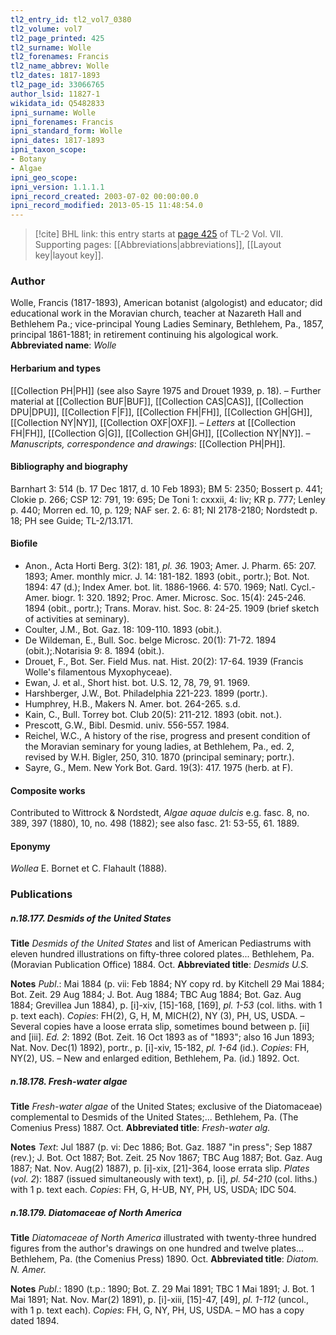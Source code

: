 ```yaml
---
tl2_entry_id: tl2_vol7_0380
tl2_volume: vol7
tl2_page_printed: 425
tl2_surname: Wolle
tl2_forenames: Francis
tl2_name_abbrev: Wolle
tl2_dates: 1817-1893
tl2_page_id: 33066765
author_lsid: 11827-1
wikidata_id: Q5482833
ipni_surname: Wolle
ipni_forenames: Francis
ipni_standard_form: Wolle
ipni_dates: 1817-1893
ipni_taxon_scope: 
- Botany
- Algae
ipni_geo_scope: 
ipni_version: 1.1.1.1
ipni_record_created: 2003-07-02 00:00:00.0
ipni_record_modified: 2013-05-15 11:48:54.0
---
```



> [!cite] BHL link: this entry starts at [page 425](https://www.biodiversitylibrary.org/page/33066765) of TL-2 Vol. VII.
> Supporting pages: [[Abbreviations|abbreviations]], [[Layout key|layout key]].

### Author

Wolle, Francis (1817-1893), American botanist (algologist) and educator; did educational work in the Moravian church, teacher at Nazareth Hall and Bethlehem Pa.; vice-principal Young Ladies Seminary, Bethlehem, Pa., 1857, principal 1861-1881; in retirement continuing his algological work. 
**Abbreviated name**: *Wolle*

#### Herbarium and types

[[Collection PH|PH]] (see also Sayre 1975 and Drouet 1939, p. 18). – Further material at [[Collection BUF|BUF]], [[Collection CAS|CAS]], [[Collection DPU|DPU]], [[Collection F|F]], [[Collection FH|FH]], [[Collection GH|GH]], [[Collection NY|NY]], [[Collection OXF|OXF]]. – *Letters* at [[Collection FH|FH]], [[Collection G|G]], [[Collection GH|GH]], [[Collection NY|NY]]. – *Manuscripts, correspondence and drawings*: [[Collection PH|PH]].

#### Bibliography and biography

Barnhart 3: 514 (b. 17 Dec 1817, d. 10 Feb 1893); BM 5: 2350; Bossert p. 441; Clokie p. 266; CSP 12: 791, 19: 695; De Toni 1: cxxxii, 4: liv; KR p. 777; Lenley p. 440; Morren ed. 10, p. 129; NAF ser. 2. 6: 81; NI 2178-2180; Nordstedt p. 18; PH see Guide; TL-2/13.171.

#### Biofile

- Anon., Acta Horti Berg. 3(2): 181, *pl. 36.* 1903; Amer. J. Pharm. 65: 207. 1893; Amer. monthly micr. J. 14: 181-182. 1893 (obit., portr.); Bot. Not. 1894: 47 (d.); Index Amer. bot. lit. 1886-1966. 4: 570. 1969; Natl. Cycl.-Amer. biogr. 1: 320. 1892; Proc. Amer. Microsc. Soc. 15(4): 245-246. 1894 (obit., portr.); Trans. Morav. hist. Soc. 8: 24-25. 1909 (brief sketch of activities at seminary).
- Coulter, J.M., Bot. Gaz. 18: 109-110. 1893 (obit.).
- De Wildeman, E., Bull. Soc. belge Microsc. 20(1): 71-72. 1894 (obit.);.Notarisia 9: 8. 1894 (obit.).
- Drouet, F., Bot. Ser. Field Mus. nat. Hist. 20(2): 17-64. 1939 (Francis Wolle's filamentous Myxophyceae).
- Ewan, J. et al., Short hist. bot. U.S. 12, 78, 79, 91. 1969.
- Harshberger, J.W., Bot. Philadelphia 221-223. 1899 (portr.).
- Humphrey, H.B., Makers N. Amer. bot. 264-265. s.d.
- Kain, C., Bull. Torrey bot. Club 20(5): 211-212. 1893 (obit. not.).
- Prescott, G.W., Bibl. Desmid. univ. 556-557. 1984.
- Reichel, W.C., A history of the rise, progress and present condition of the Moravian seminary for young ladies, at Bethlehem, Pa., ed. 2, revised by W.H. Bigler, 250, 310. 1870 (principal seminary; portr.).
- Sayre, G., Mem. New York Bot. Gard. 19(3): 417. 1975 (herb. at F).

#### Composite works

Contributed to Wittrock & Nordstedt, *Algae aquae dulcis* e.g. fasc. 8, no. 389, 397 (1880), 10, no. 498 (1882); see also fasc. 21: 53-55, 61. 1889.

#### Eponymy

*Wollea* E. Bornet et C. Flahault (1888).

### Publications

##### n.18.177. Desmids of the United States

**Title**
*Desmids of the United States* and list of American Pediastrums with eleven hundred illustrations on fifty-three colored plates... Bethlehem, Pa. (Moravian Publication Office) 1884. Oct.
**Abbreviated title**: *Desmids U.S.*

**Notes**
*Publ*.: Mai 1884 (p. vii: Feb 1884; NY copy rd. by Kitchell 29 Mai 1884; Bot. Zeit. 29 Aug 1884; J. Bot. Aug 1884; TBC Aug 1884; Bot. Gaz. Aug 1884; Grevillea Jun 1884), p. \[i\]-xiv, \[15\]-168, \[169\], *pl. 1-53* (col. liths. with 1 p. text each). *Copies*: FH(2), G, H, M, MICH(2), NY (3), PH, US, USDA. – Several copies have a loose errata slip, sometimes bound between p. \[ii\] and \[iii\].
*Ed. 2*: 1892 (Bot. Zeit. 16 Oct 1893 as of "1893"; also 16 Jun 1893; Nat. Nov. Dec(1) 1892), portr., p. \[i\]-xiv, 15-182, *pl. 1-64* (id.). *Copies*: FH, NY(2), US. – New and enlarged edition, Bethlehem, Pa. (id.) 1892. Oct.

##### n.18.178. Fresh-water algae

**Title**
*Fresh-water algae* of the United States; exclusive of the Diatomaceae) complemental to Desmids of the United States;... Bethlehem, Pa. (The Comenius Press) 1887. Oct.
**Abbreviated title**: *Fresh-water alg.*

**Notes**
*Text*: Jul 1887 (p. vi: Dec 1886; Bot. Gaz. 1887 "in press"; Sep 1887 (rev.); J. Bot. Oct 1887; Bot. Zeit. 25 Nov 1867; TBC Aug 1887; Bot. Gaz. Aug 1887; Nat. Nov. Aug(2) 1887), p. \[i\]-xix, \[21\]-364, loose errata slip.
*Plates* (*vol. 2*): 1887 (issued simultaneously with text), p. \[i\], *pl. 54-210* (col. liths.) with 1 p. text each.
*Copies*: FH, G, H-UB, NY, PH, US, USDA; IDC 504.

##### n.18.179. Diatomaceae of North America

**Title**
*Diatomaceae of North America* illustrated with twenty-three hundred figures from the author's drawings on one hundred and twelve plates... Bethlehem, Pa. (the Comenius Press) 1890. Oct.
**Abbreviated title**: *Diatom. N. Amer.*

**Notes**
*Publ*.: 1890 (t.p.: 1890; Bot. Z. 29 Mai 1891; TBC 1 Mai 1891; J. Bot. 1 Mai 1891; Nat. Nov. Mar(2) 1891), p. \[i\]-xiii, \[15\]-47, \[49\], *pl. 1-112* (uncol., with 1 p. text each).
*Copies*: FH, G, NY, PH, US, USDA. – MO has a copy dated 1894.

